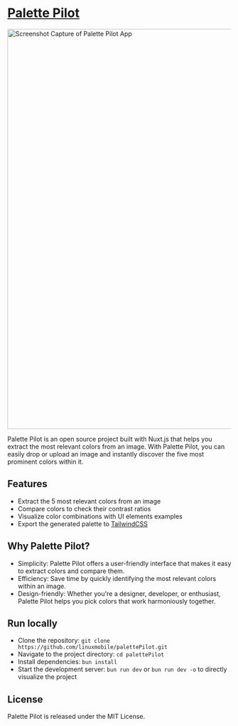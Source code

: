 # [Palette Pilot](https://palette-pilot.vercel.app/)

<img src="https://i.imgur.com/Fa2MDsZ.png" alt="Screenshot Capture of Palette Pilot App" width="900px" />

Palette Pilot is an open source project built with Nuxt.js that helps you extract the most relevant colors from an image. With Palette Pilot, you can easily drop or upload an image and instantly discover the five most prominent colors within it.

## Features

- Extract the 5 most relevant colors from an image
- Compare colors to check their contrast ratios
- Visualize color combinations with UI elements examples
- Export the generated palette to [TailwindCSS](https://tailwindcss.com/)

## Why Palette Pilot?

- Simplicity: Palette Pilot offers a user-friendly interface that makes it easy to extract colors and compare them.
- Efficiency: Save time by quickly identifying the most relevant colors within an image.
- Design-friendly: Whether you're a designer, developer, or enthusiast, Palette Pilot helps you pick colors that work harmoniously together.

## Run locally

- Clone the repository: `git clone https://github.com/linuxmobile/palettePilot.git`
- Navigate to the project directory: `cd palettePilot`
- Install dependencies: `bun install`
- Start the development server: `bun run dev` or `bun run dev -o` to directly visualize the project

## License

Palette Pilot is released under the MIT License.
